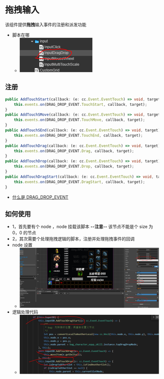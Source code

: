 # 拖拽输入

该组件提供**拖拽**输入事件的注册和派发功能
- 脚本在哪
  - ![截图](img/drag.PNG)

## 注册

```ts
public AddTouchStart(callback: (e: cc.Event.EventTouch) => void, target) {
    this.events.on(DRAG_DROP_EVENT.TouchStart, callback, target);
}
public AddTouchSMove(callback: (e: cc.Event.EventTouch) => void, target) {
    this.events.on(DRAG_DROP_EVENT.TouchMove, callback, target);
}
public AddTouchSEnd(callback: (e: cc.Event.EventTouch) => void, target) {
    this.events.on(DRAG_DROP_EVENT.TouchEnd, callback, target);
}
public AddTouchDrag(callback: (e: cc.Event.EventTouch) => void, target) {
    this.events.on(DRAG_DROP_EVENT.Drag, callback, target);
}
public AddTouchDrop(callback: (e: cc.Event.EventTouch) => void, target) {
    this.events.on(DRAG_DROP_EVENT.Drop, callback, target);
}
public AddTouchDragStart(callback: (e: cc.Event.EventTouch) => void, target) {
    this.events.on(DRAG_DROP_EVENT.DragStart, callback, target);
}
```

- [什么是 DRAG_DROP_EVENT](../enum/DRAG_DROP_EVENT.md)

## 如何使用

- 1，首先要有个 node ，node 挂载该脚本 **--注意--** 该节点不能是个 size 为 0，0 的节点
- 2，其次需要个处理拖拽逻辑的脚本，注册并处理拖拽事件的回调
- node 设置
  - ![截图](img/howdrag.PNG)
- 逻辑处理代码
  - ![截图](img/howdragLogic.PNG)